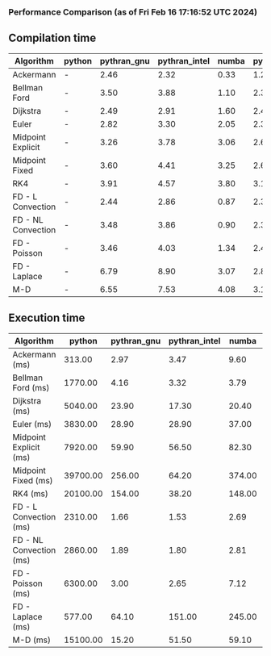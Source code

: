 ### Performance Comparison (as of Fri Feb 16 17:16:52 UTC 2024)
## Compilation time
Algorithm                 | python                    | pythran_gnu               | pythran_intel             | numba                     | pyccel_fortran_gnu        | pyccel_c_gnu              | pyccel_fortran_intel      | pyccel_c_intel           
------------------------- | ------------------------- | ------------------------- | ------------------------- | ------------------------- | ------------------------- | ------------------------- | ------------------------- | -------------------------
Ackermann                 | -                         | 2.46                      | 2.32                      | 0.33                      | 1.27                      | 1.22                      | 1.33                      | 1.31                     
Bellman Ford              | -                         | 3.50                      | 3.88                      | 1.10                      | 2.37                      | 2.53                      | 2.50                      | 3.36                     
Dijkstra                  | -                         | 2.49                      | 2.91                      | 1.60                      | 2.45                      | 2.56                      | 2.61                      | 3.40                     
Euler                     | -                         | 2.82                      | 3.30                      | 2.05                      | 2.34                      | 2.56                      | 2.47                      | 3.33                     
Midpoint Explicit         | -                         | 3.26                      | 3.78                      | 3.06                      | 2.61                      | 2.84                      | 2.75                      | 3.57                     
Midpoint Fixed            | -                         | 3.60                      | 4.41                      | 3.25                      | 2.67                      | 2.88                      | 2.80                      | 3.64                     
RK4                       | -                         | 3.91                      | 4.57                      | 3.80                      | 3.13                      | 3.31                      | 3.23                      | 4.06                     
FD - L Convection         | -                         | 2.44                      | 2.86                      | 0.87                      | 2.31                      | 2.56                      | 2.52                      | 3.31                     
FD - NL Convection        | -                         | 3.48                      | 3.86                      | 0.90                      | 2.31                      | 2.54                      | 2.50                      | 3.31                     
FD - Poisson              | -                         | 3.46                      | 4.03                      | 1.34                      | 2.44                      | 2.66                      | 3.02                      | 3.39                     
FD - Laplace              | -                         | 6.79                      | 8.90                      | 3.07                      | 2.83                      | 3.07                      | 3.06                      | 3.94                     
M-D                       | -                         | 6.55                      | 7.53                      | 4.08                      | 3.16                      | 3.15                      | 3.33                      | 4.39                     

## Execution time
Algorithm                 | python                    | pythran_gnu               | pythran_intel             | numba                     | pyccel_fortran_gnu        | pyccel_c_gnu              | pyccel_fortran_intel      | pyccel_c_intel           
------------------------- | ------------------------- | ------------------------- | ------------------------- | ------------------------- | ------------------------- | ------------------------- | ------------------------- | -------------------------
Ackermann (ms)            | 313.00                    | 2.97                      | 3.47                      | 9.60                      | 1.55                      | 1.55                      | 7.40                      | 4.76                     
Bellman Ford (ms)         | 1770.00                   | 4.16                      | 3.32                      | 3.79                      | 2.94                      | 6.09                      | 4.43                      | 18.20                    
Dijkstra (ms)             | 5040.00                   | 23.90                     | 17.30                     | 20.40                     | 18.30                     | 30.20                     | 24.40                     | 22.20                    
Euler (ms)                | 3830.00                   | 28.90                     | 28.90                     | 37.00                     | 14.50                     | 144.00                    | 14.10                     | 126.00                   
Midpoint Explicit (ms)    | 7920.00                   | 59.90                     | 56.50                     | 82.30                     | 22.60                     | 280.00                    | 15.70                     | 249.00                   
Midpoint Fixed (ms)       | 39700.00                  | 256.00                    | 64.20                     | 374.00                    | 74.30                     | 1400.00                   | 64.40                     | 1230.00                  
RK4 (ms)                  | 20100.00                  | 154.00                    | 38.20                     | 148.00                    | 34.40                     | 483.00                    | 37.50                     | 404.00                   
FD - L Convection (ms)    | 2310.00                   | 1.66                      | 1.53                      | 2.69                      | 1.46                      | 1.84                      | 1.30                      | 3.69                     
FD - NL Convection (ms)   | 2860.00                   | 1.89                      | 1.80                      | 2.81                      | 1.77                      | 2.00                      | 1.35                      | 3.74                     
FD - Poisson (ms)         | 6300.00                   | 3.00                      | 2.65                      | 7.12                      | 2.81                      | 3.75                      | 2.63                      | 8.96                     
FD - Laplace (ms)         | 577.00                    | 64.10                     | 151.00                    | 245.00                    | 58.20                     | 284.00                    | 62.30                     | 306.00                   
M-D (ms)                  | 15100.00                  | 15.20                     | 51.50                     | 59.10                     | 53.80                     | 59.50                     | 71.70                     | 62.10                    
